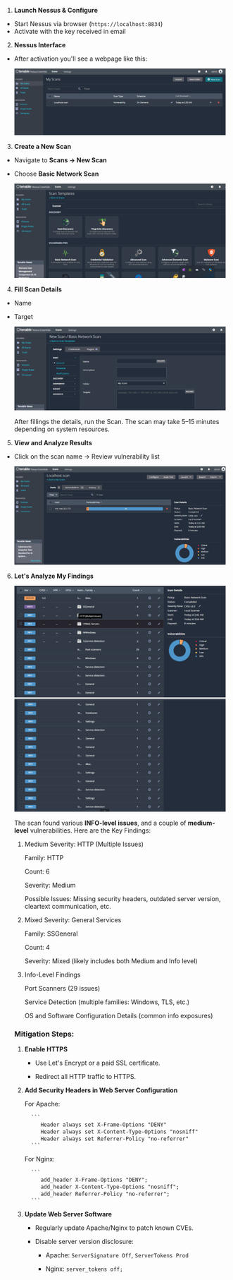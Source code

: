 1. **Launch Nessus & Configure**

- Start Nessus via browser (`https://localhost:8834`)
- Activate with the key received in email

2. **Nessus Interface**
   
- After activation you'll see a webpage like this:
  
  ![Nessus Interface](screenshots/nessus-interface.png)

3. **Create a New Scan**

- Navigate to **Scans → New Scan**
- Choose **Basic Network Scan**

  ![Nessus Scan Templates](screenshots/Nessus_Essentials_Scan_Templates.png)

4. **Fill Scan Details**

- Name
- Target

  ![Nessus Scan Editor](screenshots/Nessus_Essentials_Scans_Editor.png)

  After fillings the details, run the Scan. The scan may take 5–15 minutes depending on system resources.

5. **View and Analyze Results**

- Click on the scan name → Review vulnerability list

  ![Nessus Scan Summary](screenshots/scan-summary.png)
  
6. **Let's Analyze My Findings**

   ![Result 1](screenshots/scan-result1.png)
   ![Result 2](screenshots/scan-result2.png)

   The scan found various **INFO-level issues**, and a couple of **medium-level** vulnerabilities. Here are the Key Findings:

   1. Medium Severity: HTTP (Multiple Issues)
      
      Family: HTTP

      Count: 6

      Severity: Medium

      Possible Issues: Missing security headers, outdated server version, cleartext communication, etc.

   2. Mixed Severity: General Services
      
      Family: SSGeneral

      Count: 4

      Severity: Mixed (likely includes both Medium and Info level)

   3. Info-Level Findings
      
      Port Scanners (29 issues)

      Service Detection (multiple families: Windows, TLS, etc.)

      OS and Software Configuration Details (common info exposures)

   ### Mitigation Steps:
   
      1. **Enable HTTPS**

         - Use Let's Encrypt or a paid SSL certificate.

         - Redirect all HTTP traffic to HTTPS.

      2. **Add Security Headers in Web Server Configuration**

           For Apache:

               ```
                  Header always set X-Frame-Options "DENY"
                  Header always set X-Content-Type-Options "nosniff"
                  Header always set Referrer-Policy "no-referrer"
               ```
            For Nginx:

               ```
                  add_header X-Frame-Options "DENY";
                  add_header X-Content-Type-Options "nosniff";
                  add_header Referrer-Policy "no-referrer";
               ```
      3. **Update Web Server Software**

         - Regularly update Apache/Nginx to patch known CVEs.

         - Disable server version disclosure:

            - Apache: `ServerSignature Off`, `ServerTokens Prod`

            - Nginx: `server_tokens off;`

